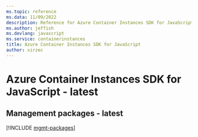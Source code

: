 ```yaml
---
ms.topic: reference
ms.data: 11/09/2022
description: Reference for Azure Container Instances SDK for JavaScript
ms.author: jeffish
ms.devlang: javascript
ms.service: containerinstances
title: Azure Container Instances SDK for JavaScript
author: xirzec
---
```

# Azure Container Instances SDK for JavaScript - latest

## Management packages - latest
[!INCLUDE [mgmt-packages](container-instances-mgmt-index.md)]
